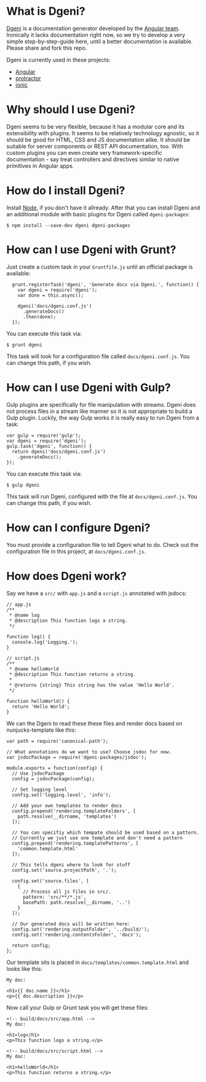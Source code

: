 # What is Dgeni?

[Dgeni](https://github.com/angular/dgeni) is a documentation generator developed by the [Angular team](https://github.com/angular). Ironically it lacks documentation right now, so we try to develop a very simple step-by-step-guide here, until a better documentation is available. Please share and fork this repo.

Dgeni is currently used in these projects:
- [Angular](https://github.com/angular/angular.js/tree/master/docs)
- [protractor](https://github.com/angular/protractor/tree/master/docs)
- [ionic](https://github.com/driftyco/ionic/tree/master/docs)

# Why should I use Dgeni?

Dgeni seems to be very flexible, because it has a modular core and its extensibility with plugins. It seems to be relatively technology agnostic, so it should be good for HTML, CSS and JS documentation alike. It should be suitable for server components or REST API documentation, too. With custom plugins you can even create very framework-specific documentation - say treat controllers and directives similar to native primitives in Angular apps.

# How do I install Dgeni?

Install [Node](http://nodejs.org/), if you don't have it allready. After that you can install Dgeni and an additional module with basic plugins for Dgeni called `dgeni-packages`:

```
$ npm install --save-dev dgeni dgeni-packages
```

# How can I use Dgeni with Grunt?

Just create a custom task in your `Gruntfile.js` until an official package is available:

```
  grunt.registerTask('dgeni', 'Generate docs via Dgeni.', function() {
    var dgeni = require('dgeni');
    var done = this.async();

    dgeni('docs/dgeni.conf.js')
      .generateDocs()
      .then(done);
  });
```

You can execute this task via:

```
$ grunt dgeni
```

This task will look for a configuration file called `docs/dgeni.conf.js`. You can change this path, if you wish.

# How can I use Dgeni with Gulp?


Gulp plugins are specifically for file manipulation with streams.  Dgeni does not process files in a stream like manner so it is not appropriate to build a Gulp plugin. Luckily, the way Gulp works it is really easy to run Dgeni from a task:

```
var gulp = require('gulp');
var dgeni = require('dgeni');
gulp.task('dgeni', function() {
  return dgeni('docs/dgeni.conf.js')
    .generateDocs();
});
```

You can execute this task via:

```
$ gulp dgeni
```

This task will run Dgeni, configured with the file at `docs/dgeni.conf.js`. You can change this path, if you wish.

# How can I configure Dgeni?

You must provide a configuration file to tell Dgeni what to do. Check out the configuration file in this project, at `docs/dgeni.conf.js`.

# How does Dgeni work?

Say we have a `src/` with `app.js` and a `script.js` annotated with jsdocs:

```
// app.js
/**
 * @name log
 * @description This function logs a string.
 */

function log() {
  console.log('Logging.');
}
```

```
// script.js
/**
 * @name helloWorld
 * @description This function returns a string.
 *
 * @returns {string} This string has the value 'Hello World'.
 */

function helloWorld() {
  return 'Hello World';
}
```

We can the Dgeni to read these these files and render docs based on nunjucks-template like this:

```
var path = require('canonical-path');

// What annotations do we want to use? Choose jsdoc for now.
var jsdocPackage = require('dgeni-packages/jsdoc');

module.exports = function(config) {
  // Use jsdocPackage
  config = jsdocPackage(config);

  // Set logging level
  config.set('logging.level', 'info');

  // Add your own templates to render docs
  config.prepend('rendering.templateFolders', [
    path.resolve(__dirname, 'templates')
  ]);

  // You can specifiy which tempate should be used based on a pattern.
  // Currently we just use one template and don't need a pattern
  config.prepend('rendering.templatePatterns', [
    'common.template.html'
  ]);

  // This tells dgeni where to look for stuff
  config.set('source.projectPath', '.');

  config.set('source.files', [
    {
      // Process all js files in src/.
      pattern: 'src/**/*.js',
      basePath: path.resolve(__dirname, '..')
    }
  ]);

  // Our generated docs will be written here:
  config.set('rendering.outputFolder', '../build/');
  config.set('rendering.contentsFolder', 'docs');

  return config;
};
```

Our template sits is placed in `docs/templates/common.template.html` and looks like this:

```
My doc:

<h1>{{ doc.name }}</h1>
<p>{{ doc.description }}</p>
```

Now call your Gulp or Grunt task you will get these files:

```
<!-- build/docs/src/app.html -->
My doc:

<h1>log</h1>
<p>This function logs a string.</p>
```

```
<!-- build/docs/src/script.html -->
My doc:

<h1>helloWorld</h1>
<p>This function returns a string.</p>
```
